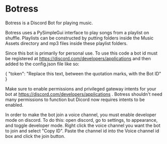 # Botress
Botress is a Discord Bot for playing music. 

Botress uses a PySimpleGui interface to play songs from a playlist on shuffle. Playlists can be constructed by putting folders inside the Music Assets directory and mp3 files inside these playlist folders.

Since this bot is primarily for personal use. To use this code a bot id must be registered at https://discord.com/developers/applications and then added to the config.json file like so:

{
"token": "Replace this text, between the quotation marks, with the Bot ID"
}

Make sure to enable permissions and privileged gateway intents for your bot at https://discord.com/developers/applications . Botress shouldn't need many permissions to function but Dicord now requires intents to be enabled.

In order to make the bot join a voice channel, you must enable developer mode on discord. To do this: open discord, go to settings, to appearance, and toggle developer mode. Right click the voice channel you want the bot to join and select "Copy ID". Paste the channel id into the Voice channel id box and click the join button.
